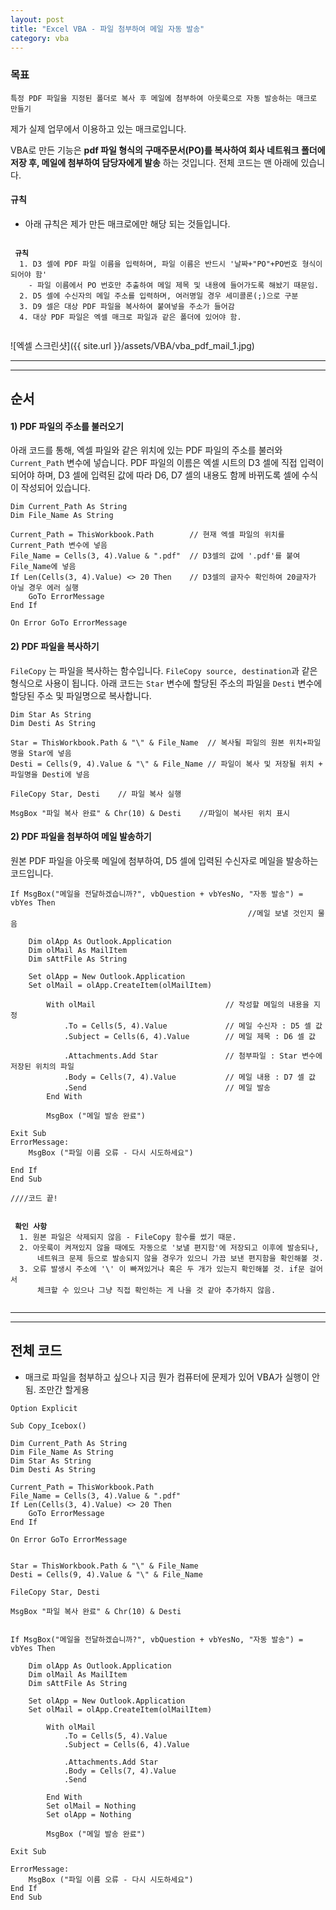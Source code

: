 ```yaml
---
layout: post
title: "Excel VBA - 파일 첨부하여 메일 자동 발송"
category: vba
---
```


### 목표
```
특정 PDF 파일을 지정된 폴더로 복사 후 메일에 첨부하여 아웃룩으로 자동 발송하는 매크로 만들기
```
제가 실제 업무에서 이용하고 있는 매크로입니다.  

VBA로 만든 기능은 **pdf 파일 형식의 구매주문서(PO)를 복사하여 회사 네트워크
 폴더에 저장 후, 메일에 첨부하여 담당자에게 발송** 하는 것입니다. 전체 코드는 맨 아래에 있습니다.  





#### 규칙
- 아래 규칙은 제가 만든 매크로에만 해당 되는 것들입니다.
<pre><code>
<b> 규칙</b>
  1. D3 셀에 PDF 파일 이름을 입력하며, 파일 이름은 반드시 '날짜+"PO"+PO번호 형식이 되어야 함'
    - 파일 이름에서 PO 번호만 추출하여 메일 제목 및 내용에 들어가도록 해놨기 때문임.
  2. D5 셀에 수신자의 메일 주소를 입력하며, 여러명일 경우 세미콜론(;)으로 구분
  3. D9 셀은 대상 PDF 파일을 복사하여 붙여넣을 주소가 들어감
  4. 대상 PDF 파일은 엑셀 매크로 파일과 같은 폴더에 있어야 함.

</code></pre>
![엑셀 스크린샷]({{ site.url }}/assets/VBA/vba_pdf_mail_1.jpg)



___
___


## 순서
#### 1) PDF 파일의 주소를 불러오기
 아래 코드를 통해, 엑셀 파일와 같은 위치에 있는 PDF 파일의 주소를 불러와 `Current_Path` 변수에 넣습니다. PDF 파일의 이름은 엑셀 시트의 D3 셀에 직접 입력이 되어야 하며, D3 셀에 입력된 값에 따라 D6, D7 셀의 내용도 함께 바뀌도록 셀에 수식이 작성되어 있습니다.

```
Dim Current_Path As String
Dim File_Name As String

Current_Path = ThisWorkbook.Path        // 현재 엑셀 파일의 위치를 Current_Path 변수에 넣음
File_Name = Cells(3, 4).Value & ".pdf"  // D3셀의 값에 '.pdf'를 붙여 File_Name에 넣음
If Len(Cells(3, 4).Value) <> 20 Then    // D3셀의 글자수 확인하여 20글자가 아닐 경우 에러 실행
    GoTo ErrorMessage
End If

On Error GoTo ErrorMessage

```

#### 2) PDF 파일을 복사하기  
`FileCopy` 는 파일을 복사하는 함수입니다. `FileCopy source, destination`과 같은 형식으로 사용이 됩니다. 아래 코드는 `Star` 변수에 할당된 주소의 파일을 `Desti` 변수에 할당된 주소 및 파일명으로 복사합니다.

```
Dim Star As String
Dim Desti As String

Star = ThisWorkbook.Path & "\" & File_Name  // 복사될 파일의 원본 위치+파일명을 Star에 넣음
Desti = Cells(9, 4).Value & "\" & File_Name // 파일이 복사 및 저장될 위치 + 파일명을 Desti에 넣음

FileCopy Star, Desti    // 파일 복사 실행

MsgBox "파일 복사 완료" & Chr(10) & Desti    //파일이 복사된 위치 표시
```



#### 2) PDF 파일을 첨부하여 메일 발송하기
원본 PDF 파일을 아웃룩 메일에 첨부하여, D5 셀에 입력된 수신자로
메일을 발송하는 코드입니다.

```
If MsgBox("메일을 전달하겠습니까?", vbQuestion + vbYesNo, "자동 발송") = vbYes Then
                                                     //메일 보낼 것인지 물음

    Dim olApp As Outlook.Application
    Dim olMail As MailItem
    Dim sAttFile As String

    Set olApp = New Outlook.Application           
    Set olMail = olApp.CreateItem(olMailItem)         

        With olMail                             // 작성할 메일의 내용을 지정
            .To = Cells(5, 4).Value             // 메일 수신자 : D5 셀 값
            .Subject = Cells(6, 4).Value        // 메일 제목 : D6 셀 값

            .Attachments.Add Star               // 첨부파일 : Star 변수에 저장된 위치의 파일
            .Body = Cells(7, 4).Value           // 메일 내용 : D7 셀 값
            .Send                               // 메일 발송
        End With

        MsgBox ("메일 발송 완료")

Exit Sub
ErrorMessage:
    MsgBox ("파일 이름 오류 - 다시 시도하세요")

End If
End Sub

////코드 끝!
```



<pre><code>
<b> 확인 사항</b>
  1. 원본 파일은 삭제되지 않음 - FileCopy 함수를 썼기 때문.
  2. 아웃룩이 켜져있지 않을 때에도 자동으로 '보낼 편지함'에 저장되고 이후에 발송되나,
      네트워크 문제 등으로 발송되지 않을 경우가 있으니 가끔 보낸 편지함을 확인해볼 것.
  3. 오류 발생시 주소에 '\' 이 빠져있거나 혹은 두 개가 있는지 확인해볼 것. if문 걸어서
      체크할 수 있으나 그냥 직접 확인하는 게 나을 것 같아 추가하지 않음.

</code></pre>
___
___


## 전체 코드  
 - 매크로 파일을 첨부하고 싶으나 지금 뭔가 컴퓨터에 문제가 있어 VBA가 실행이 안 됨. 조만간 할게용

```
Option Explicit

Sub Copy_Icebox()

Dim Current_Path As String
Dim File_Name As String
Dim Star As String
Dim Desti As String

Current_Path = ThisWorkbook.Path
File_Name = Cells(3, 4).Value & ".pdf"
If Len(Cells(3, 4).Value) <> 20 Then
    GoTo ErrorMessage
End If

On Error GoTo ErrorMessage


Star = ThisWorkbook.Path & "\" & File_Name
Desti = Cells(9, 4).Value & "\" & File_Name

FileCopy Star, Desti

MsgBox "파일 복사 완료" & Chr(10) & Desti


If MsgBox("메일을 전달하겠습니까?", vbQuestion + vbYesNo, "자동 발송") = vbYes Then

    Dim olApp As Outlook.Application
    Dim olMail As MailItem
    Dim sAttFile As String

    Set olApp = New Outlook.Application
    Set olMail = olApp.CreateItem(olMailItem)

        With olMail
            .To = Cells(5, 4).Value
            .Subject = Cells(6, 4).Value

            .Attachments.Add Star
            .Body = Cells(7, 4).Value
            .Send

        End With
        Set olMail = Nothing
        Set olApp = Nothing

        MsgBox ("메일 발송 완료")

Exit Sub

ErrorMessage:
    MsgBox ("파일 이름 오류 - 다시 시도하세요")
End If
End Sub

```
